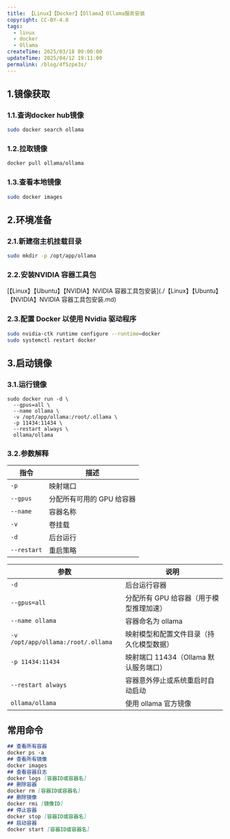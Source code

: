 ```yaml
---
title: 【Linux】【Docker】【Ollama】Ollama服务安装
copyright: CC-BY-4.0
tags:
  - linux
  - docker
  - Ollama
createTime: 2025/03/18 09:00:00
updateTime: 2025/04/12 19:11:00
permalink: /blog/4f5zpe3s/
---
```

## 1.镜像获取

### 1.1.查询docker hub镜像

```bash
sudo docker search ollama
```

### 1.2.拉取镜像

```bash
docker pull ollama/ollama
```

### 1.3.查看本地镜像

```bash
sudo docker images
```

## 2.环境准备

### 2.1.新建宿主机挂载目录

```bash
sudo mkdir -p /opt/app/ollama
```

### 2.2.安装NVIDIA 容器工具包

[【Linux】【Ubuntu】【NVIDIA】NVIDIA 容器工具包安装](./【Linux】【Ubuntu】【NVIDIA】NVIDIA 容器工具包安装.md)

### 2.3.配置 Docker 以使用 Nvidia 驱动程序

```bash
sudo nvidia-ctk runtime configure --runtime=docker
sudo systemctl restart docker
```

## 3.启动镜像

### 3.1.运行镜像

```shell
sudo docker run -d \
  --gpus=all \
  --name ollama \
  -v /opt/app/ollama:/root/.ollama \
  -p 11434:11434 \
  --restart always \
  ollama/ollama
```

### 3.2.参数解释

| 指令        | 描述                      |
| ----------- | ------------------------- |
| `-p`        | 映射端口                  |
| `--gpus`    | 分配所有可用的 GPU 给容器 |
| `--name`    | 容器名称                  |
| `-v`        | 卷挂载                    |
| `-d`        | 后台运行                  |
| `--restart` | 重启策略                  |

| 参数                               | 说明                                     |
| ---------------------------------- | ---------------------------------------- |
| `-d`                               | 后台运行容器                             |
| `--gpus=all`                       | 分配所有 GPU 给容器（用于模型推理加速）  |
| `--name ollama`                    | 容器命名为 ollama                        |
| `-v /opt/app/ollama:/root/.ollama` | 映射模型和配置文件目录（持久化模型数据） |
| `-p 11434:11434`                   | 映射端口 11434（Ollama 默认服务端口）    |
| `--restart always`                 | 容器意外停止或系统重启时自动启动         |
| `ollama/ollama`                    | 使用 ollama 官方镜像                     |

## 常用命令

```markdown
## 查看所有容器
docker ps -a
## 查看所有镜像
docker images
## 查看容器日志
docker logs [容器ID或容器名]
## 删除容器
docker rm [容器ID或容器名]
## 删除镜像
docker rmi [镜像ID]
## 停止容器
docker stop [容器ID或容器名]
## 启动容器
docker start [容器ID或容器名]
```